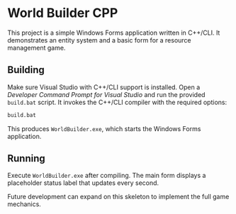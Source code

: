 # World Builder CPP

This project is a simple Windows Forms application written in C++/CLI. It demonstrates an entity system and a basic form for a resource management game.

## Building
Make sure Visual Studio with C++/CLI support is installed. Open a
*Developer Command Prompt for Visual Studio* and run the provided
`build.bat` script. It invokes the C++/CLI compiler with the required options:

```cmd
build.bat
```

This produces `WorldBuilder.exe`, which starts the Windows Forms application.

## Running
Execute `WorldBuilder.exe` after compiling. The main form displays a
placeholder status label that updates every second.

Future development can expand on this skeleton to implement the full game
mechanics.


